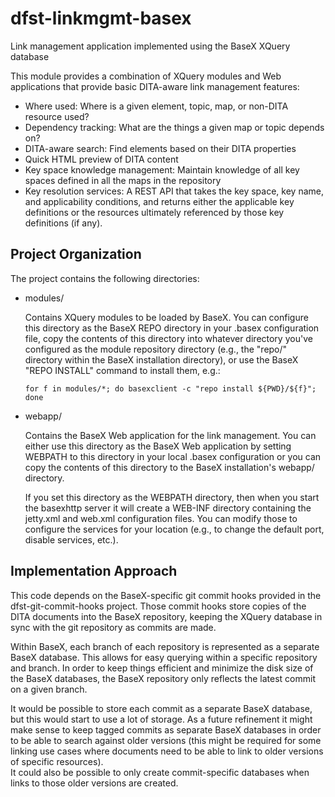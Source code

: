 # dfst-linkmgmt-basex
Link management application implemented using the BaseX XQuery database

This module provides a combination of XQuery modules and Web applications
that provide basic DITA-aware link management features:

* Where used: Where is a given element, topic, map, or non-DITA resource used?
* Dependency tracking: What are the things a given map or topic depends on?
* DITA-aware search: Find elements based on their DITA properties
* Quick HTML preview of DITA content
* Key space knowledge management: Maintain knowledge of all key spaces defined in all the maps in the repository
* Key resolution services: A REST API that takes the key space, key name, and applicability conditions, and returns either the applicable key definitions or the resources ultimately referenced by those key definitions (if any).

## Project Organization

The project contains the following directories:

* modules/

  Contains XQuery modules to be loaded by BaseX. You can configure this directory as the BaseX REPO directory in
  your .basex configuration file, copy the contents of this directory into whatever directory you've configured
  as the module repository directory (e.g., the "repo/" directory within the BaseX installation directory), or
  use the BaseX "REPO INSTALL" command to install them, e.g.:
  
  ````
  for f in modules/*; do basexclient -c "repo install ${PWD}/${f}"; done
  ```` 
  
* webapp/

  Contains the BaseX Web application for the link management. You can either use this directory as the BaseX 
  Web application by setting WEBPATH to this directory in your local .basex configuration or you can copy the 
  contents of this directory to the BaseX installation's webapp/ directory.  
  
  If you set this directory as the WEBPATH directory, then when you start the basexhttp server it will create
  a WEB-INF directory containing the jetty.xml and web.xml configuration files. You can modify those to
  configure the services for your location (e.g., to change the default port, disable services, etc.).

## Implementation Approach

This code depends on the BaseX-specific git commit hooks provided in the dfst-git-commit-hooks project. Those 
commit hooks store copies of the DITA documents into the BaseX repository, keeping the XQuery database in sync with 
the git repository as commits are made.

Within BaseX, each branch of each repository is represented as a separate BaseX database. This allows for
easy querying within a specific repository and branch. In order to keep things efficient and
minimize the disk size of the BaseX databases, the BaseX repository only 
reflects the latest commit on a given branch. 

It would be possible to store each commit as a separate BaseX database,
but this would start to use a lot of storage. As a future refinement it might make sense to keep tagged
commits as separate BaseX databases in order to be able to search against older versions (this might be required
for some linking use cases where documents need to be able to link to older versions of specific resources).   
It could also be possible to only create commit-specific databases when links to those older versions are
created.


